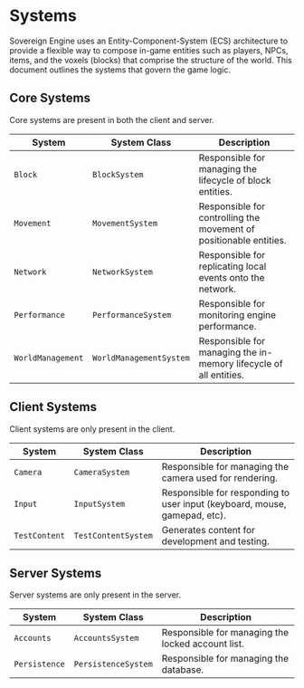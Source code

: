 # Systems

Sovereign Engine uses an Entity-Component-System (ECS) architecture to provide
a flexible way to compose in-game entities such as players, NPCs, items, and
the voxels (blocks) that comprise the structure of the world. This document
outlines the systems that govern the game logic.

## Core Systems

Core systems are present in both the client and server.

System | System Class | Description
--- | --- | ---
`Block` | `BlockSystem` | Responsible for managing the lifecycle of block entities.
`Movement` | `MovementSystem` | Responsible for controlling the movement of positionable entities.
`Network` | `NetworkSystem` | Responsible for replicating local events onto the network.
`Performance` | `PerformanceSystem` | Responsible for monitoring engine performance.
`WorldManagement` | `WorldManagementSystem` | Responsible for managing the in-memory lifecycle of all entities.

## Client Systems

Client systems are only present in the client.

System | System Class | Description
--- | --- | ---
`Camera` | `CameraSystem` | Responsible for managing the camera used for rendering.
`Input` | `InputSystem` | Responsible for responding to user input (keyboard, mouse, gamepad, etc).
`TestContent` | `TestContentSystem` | Generates content for development and testing.

## Server Systems

Server systems are only present in the server.

System | System Class | Description
--- | --- | ---
`Accounts` | `AccountsSystem` | Responsible for managing the locked account list.
`Persistence` | `PersistenceSystem` | Responsible for managing the database.

